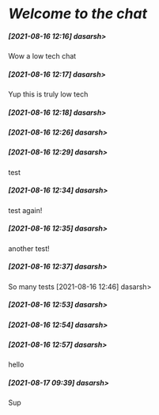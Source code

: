 # *Welcome to the chat*
##### [2021-08-16 12:16] dasarsh> 
Wow a low tech chat
##### [2021-08-16 12:17] dasarsh> 
Yup this is truly low tech
##### [2021-08-16 12:18] dasarsh> 
##### [2021-08-16 12:26] dasarsh> 
##### [2021-08-16 12:29] dasarsh> 
test
##### [2021-08-16 12:34] dasarsh> 
test again!
##### [2021-08-16 12:35] dasarsh> 
another test!
##### [2021-08-16 12:37] dasarsh> 
So many tests
[2021-08-16 12:46] dasarsh> 
##### [2021-08-16 12:53] dasarsh> 
##### [2021-08-16 12:54] dasarsh> 
##### [2021-08-16 12:57] dasarsh> 
hello
##### [2021-08-17 09:39] dasarsh> 
Sup
